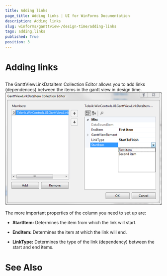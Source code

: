 ```yaml
---
title: Adding links
page_title: Adding links | UI for WinForms Documentation
description: Adding links
slug: winforms/ganttview-/design-time/adding-links
tags: adding,links
published: True
position: 3
---
```


# Adding links



## 

The GanttViewLinkDataItem Collection Editor allows you to add links (dependences) between the items in the gantt view in design time.
        ![ganttview-designtime-adding-links 001](images/ganttview-designtime-adding-links001.png)

The more important properties of the column you need to set up are:

* __StartItem:__ Determines the item from which the link will start.
            

* __EndItem:__ Determines the item at which the link will end.
            

* __LinkType:__ Determines the type of the link (dependency) between the start and end items.
            

# See Also
